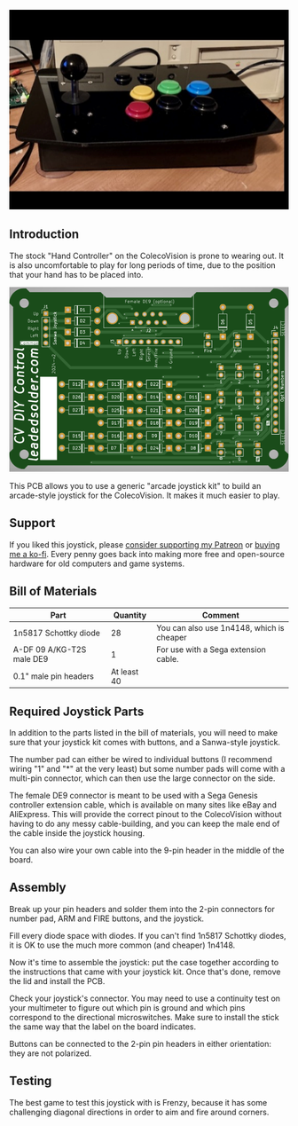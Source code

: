 ![The assembled joystick.](assembled.png)

## Introduction

The stock "Hand Controller" on the ColecoVision is prone to wearing out. It is also uncomfortable to play for long periods of time, due to the position that your hand has to be placed into.

![The topside of the PCB.](topside.png)

This PCB allows you to use a generic "arcade joystick kit" to build an arcade-style joystick for the ColecoVision. It makes it much easier to play.

## Support
If you liked this joystick, please [consider supporting my Patreon](https://www.patreon.com/leadedsolder) or [buying me a ko-fi](https://ko-fi.com/leadedsolder). Every penny goes back into making more free and open-source hardware for old computers and game systems.

## Bill of Materials

| Part                   | Quantity | Comment |
|------------------------|----------|---------|
| 1n5817 Schottky diode  | 28       | You can also use 1n4148, which is cheaper |
| A-DF 09 A/KG-T2S male DE9 | 1     | For use with a Sega extension cable.      |
| 0.1" male pin headers  | At least 40 | |

## Required Joystick Parts

In addition to the parts listed in the bill of materials, you will need to make sure that your joystick kit comes with buttons, and a Sanwa-style joystick.



The number pad can either be wired to individual buttons (I recommend wiring "1" and "*" at the very least) but some number pads will come with a multi-pin connector, which can then use the large connector on the side.



The female DE9 connector is meant to be used with a Sega Genesis controller extension cable, which is available on many sites like eBay and AliExpress. This will provide the correct pinout to the ColecoVision without having to do any messy cable-building, and you can keep the male end of the cable inside the joystick housing.



You can also wire your own cable into the 9-pin header in the middle of the board.



## Assembly

Break up your pin headers and solder them into the 2-pin connectors for number pad, ARM and FIRE buttons, and the joystick.



Fill every diode space with diodes. If you can't find 1n5817 Schottky diodes, it is OK to use the much more common (and cheaper) 1n4148.



Now it's time to assemble the joystick: put the case together according to the instructions that came with your joystick kit. Once that's done, remove the lid and install the PCB.



Check your joystick's connector. You may need to use a continuity test on your multimeter to figure out which pin is ground and which pins correspond to the directional microswitches. Make sure to install the stick the same way that the label on the board indicates.



Buttons can be connected to the 2-pin pin headers in either orientation: they are not polarized.



## Testing

The best game to test this joystick with is Frenzy, because it has some challenging diagonal directions in order to aim and fire around corners.
